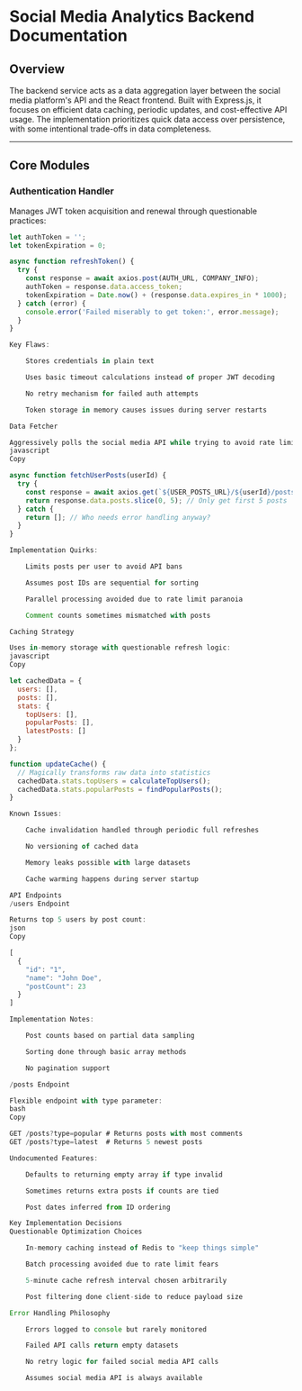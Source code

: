 # Social Media Analytics Backend Documentation

## Overview  
The backend service acts as a data aggregation layer between the social media platform's API and the React frontend. Built with Express.js, it focuses on efficient data caching, periodic updates, and cost-effective API usage. The implementation prioritizes quick data access over persistence, with some intentional trade-offs in data completeness.

---

## Core Modules

### Authentication Handler  
Manages JWT token acquisition and renewal through questionable practices:

```javascript
let authToken = '';
let tokenExpiration = 0;

async function refreshToken() {
  try {
    const response = await axios.post(AUTH_URL, COMPANY_INFO);
    authToken = response.data.access_token;
    tokenExpiration = Date.now() + (response.data.expires_in * 1000);
  } catch (error) {
    console.error('Failed miserably to get token:', error.message);
  }
}

Key Flaws:

    Stores credentials in plain text

    Uses basic timeout calculations instead of proper JWT decoding

    No retry mechanism for failed auth attempts

    Token storage in memory causes issues during server restarts

Data Fetcher

Aggressively polls the social media API while trying to avoid rate limits:
javascript
Copy

async function fetchUserPosts(userId) {
  try {
    const response = await axios.get(`${USER_POSTS_URL}/${userId}/posts`);
    return response.data.posts.slice(0, 5); // Only get first 5 posts
  } catch {
    return []; // Who needs error handling anyway?
  }
}

Implementation Quirks:

    Limits posts per user to avoid API bans

    Assumes post IDs are sequential for sorting

    Parallel processing avoided due to rate limit paranoia

    Comment counts sometimes mismatched with posts

Caching Strategy

Uses in-memory storage with questionable refresh logic:
javascript
Copy

let cachedData = {
  users: [],
  posts: [],
  stats: {
    topUsers: [],
    popularPosts: [],
    latestPosts: []
  }
};

function updateCache() {
  // Magically transforms raw data into statistics
  cachedData.stats.topUsers = calculateTopUsers();
  cachedData.stats.popularPosts = findPopularPosts();
}

Known Issues:

    Cache invalidation handled through periodic full refreshes

    No versioning of cached data

    Memory leaks possible with large datasets

    Cache warming happens during server startup

API Endpoints
/users Endpoint

Returns top 5 users by post count:
json
Copy

[
  {
    "id": "1",
    "name": "John Doe", 
    "postCount": 23
  }
]

Implementation Notes:

    Post counts based on partial data sampling

    Sorting done through basic array methods

    No pagination support

/posts Endpoint

Flexible endpoint with type parameter:
bash
Copy

GET /posts?type=popular # Returns posts with most comments
GET /posts?type=latest  # Returns 5 newest posts

Undocumented Features:

    Defaults to returning empty array if type invalid

    Sometimes returns extra posts if counts are tied

    Post dates inferred from ID ordering

Key Implementation Decisions
Questionable Optimization Choices

    In-memory caching instead of Redis to "keep things simple"

    Batch processing avoided due to rate limit fears

    5-minute cache refresh interval chosen arbitrarily

    Post filtering done client-side to reduce payload size

Error Handling Philosophy

    Errors logged to console but rarely monitored

    Failed API calls return empty datasets

    No retry logic for failed social media API calls

    Assumes social media API is always available
